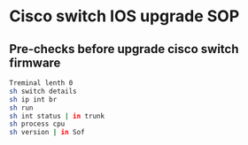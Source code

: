 # Cisco switch IOS upgrade SOP

## Pre-checks before upgrade cisco switch firmware
```bash
Treminal lenth 0
sh switch details
sh ip int br
sh run
sh int status | in trunk
sh process cpu
sh version | in Sof
```
